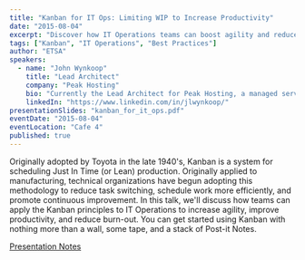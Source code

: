 ```yaml
---
title: "Kanban for IT Ops: Limiting WIP to Increase Productivity"
date: "2015-08-04"
excerpt: "Discover how IT Operations teams can boost agility and reduce burnout by applying Kanban principles originally developed by Toyota for lean production."
tags: ["Kanban", "IT Operations", "Best Practices"]
author: "ETSA"
speakers:
  - name: "John Wynkoop"
    title: "Lead Architect"
    company: "Peak Hosting"
    bio: "Currently the Lead Architect for Peak Hosting, a managed service provider for some of the fastest growing companies on the web, John provides technical oversight for the research, development, and improvement of all of Peak's products and services. Over the past 15 years, John has designed systems and networks for government, academia, and private industry, including real-time submarine tracking systems, supercomputers, e-commerce sites, and mobile games.  Having worked with agile methods for almost 10 years, John is passionate about combining development and operations teams to deliver a more responsive IT organization."
    linkedIn: "https://www.linkedin.com/in/jlwynkoop/"
presentationSlides: "kanban_for_it_ops.pdf"
eventDate: "2015-08-04"
eventLocation: "Cafe 4"
published: true
---
```


Originally adopted by Toyota in the late 1940's, Kanban is a system for scheduling Just In Time (or Lean) production. Originally applied to manufacturing, technical organizations have begun adopting this methodology to reduce task switching, schedule work more efficiently, and promote continuous improvement. In this talk, we'll discuss how teams can apply the Kanban principles to IT Operations to increase agility, improve productivity, and reduce burn-out. You can get started using Kanban with nothing more than a wall, some tape, and a stack of Post-it Notes.

[Presentation Notes]("/presentations/2025-08-04-kanban-for-it-ops/kanban_notes.pdf")
